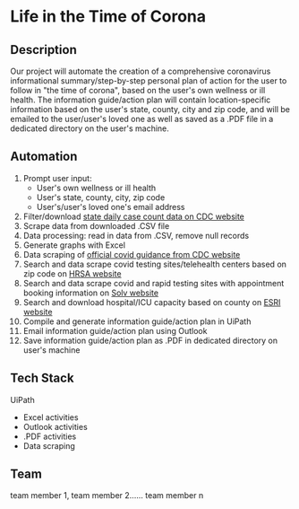 # Life in the Time of Corona

## Description
Our project will automate the creation of a comprehensive coronavirus informational summary/step-by-step personal plan of action for the user to follow in "the time of corona", based on the user's own wellness or ill health.
The information guide/action plan will contain location-specific information based on the user's state, county, city and zip code, and will be emailed to the user/user's loved one as well as saved as a .PDF file in a dedicated directory on the user's machine.

## Automation
1. Prompt user input:
    * User's own wellness or ill health
    * User's state, county, city, zip code
    * User's/user's loved one's email address
2. Filter/download [state daily case count data on CDC website](https://data.cdc.gov/Case-Surveillance/United-States-COVID-19-Cases-and-Deaths-by-State-o/9mfq-cb36/data)
3. Scrape data from downloaded .CSV file
4. Data processing: read in data from .CSV, remove null records
5. Generate graphs with Excel
6. Data scraping of [official covid guidance from CDC website](https://www.cdc.gov/coronavirus/2019-ncov/hcp/duration-isolation.html)
7. Search and data scrape covid testing sites/telehealth centers based on zip code on [HRSA website](https://findahealthcenter.hrsa.gov/)
8. Search and data scrape covid and rapid testing sites with appointment booking information on [Solv website](https://www.solvhealth.com/)
9. Search and download hospital/ICU capacity based on county on [ESRI website](https://coronavirus-resources.esri.com/datasets/definitivehc::definitive-healthcare-usa-hospital-beds/)
10. Compile and generate information guide/action plan in UiPath
11. Email information guide/action plan using Outlook
12. Save information guide/action plan as .PDF in dedicated directory on user's machine

## Tech Stack
UiPath
* Excel activities
* Outlook activities
* .PDF activities
* Data scraping


## Team <name>
team member 1, team member 2...... team member n